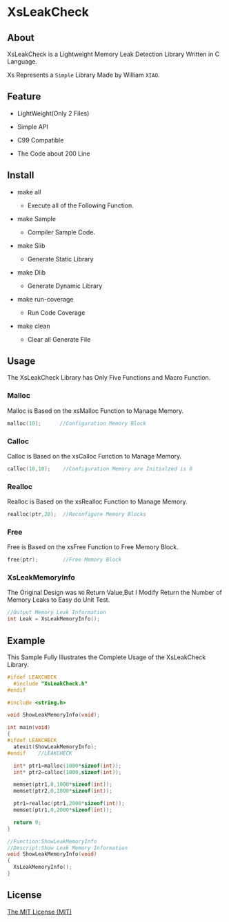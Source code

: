 # XsLeakCheck

## About

XsLeakCheck is a Lightweight Memory Leak Detection Library Written in C Language.

Xs Represents a `Simple` Library Made by William `XIAO`.

## Feature

* LightWeight(Only 2 Files)

* Simple API

* C99 Compatible

* The Code about 200 Line

## Install

* make all
  
  * Execute all of the Following Function.

* make Sample
  
  * Compiler Sample Code.

* make Slib
  
  * Generate Static Library

* make Dlib
  
  * Generate Dynamic Library

* make run-coverage
  
  * Run Code Coverage

* make clean
  
  * Clear all Generate File

## Usage

The XsLeakCheck Library has Only Five Functions and Macro Function.

### Malloc

Malloc is Based on the xsMalloc Function to Manage Memory.

```c
malloc(10);      //Configuration Memory Block
```

### Calloc

Calloc is Based on the xsCalloc Function to Manage Memory.

```c
calloc(10,10);    //Configuration Memory are Initialzed is 0
```

### Realloc

Realloc is Based on the xsRealloc Function to Manage Memory.

```c
realloc(ptr,20);  //Reconfigure Memory Blocks
```

### Free

Free is Based on the xsFree Function to Free Memory Block.

```c
free(ptr);        //Free Memory Block
```

### XsLeakMemoryInfo

The Original Design was `NO` Return Value,But I Modify  Return the Number of Memory Leaks to Easy do Unit Test.

```c
//Output Memory Leak Information
int Leak = XsLeakMemoryInfo();
```

## Example

This Sample Fully Illustrates the Complete Usage of the XsLeakCheck Library.

```c
#ifdef LEAKCHECK
  #include "XsLeakCheck.h"
#endif

#include <string.h>

void ShowLeakMemoryInfo(void);

int main(void)
{
#ifdef LEAKCHECK
  atexit(ShowLeakMemoryInfo);
#endif    //LEAKCHECK

  int* ptr1=malloc(1000*sizeof(int));
  int* ptr2=calloc(1000,sizeof(int));

  memset(ptr1,0,1000*sizeof(int));
  memset(ptr2,0,1000*sizeof(int));

  ptr1=realloc(ptr1,2000*sizeof(int));
  memset(ptr1,0,2000*sizeof(int));

  return 0;
}

//Function:ShowLeakMemoryInfo
//Descript:Show Leak Memory Information
void ShowLeakMemoryInfo(void)
{
  XsLeakMemoryInfo();
}
```

## License



[The MIT License (MIT)](http://opensource.org/licenses/mit-license.php)
